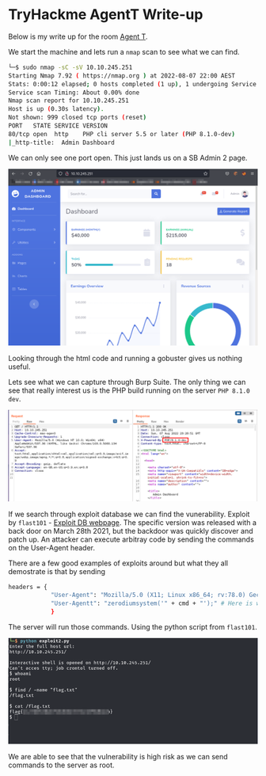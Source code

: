 
# TryHackme AgentT Write-up

Below is my write up for the room [Agent T](https://tryhackme.com/room/agentt).

We start the machine and lets run a `nmap` scan to see what we can find.

```bash
└─$ sudo nmap -sC -sV 10.10.245.251
Starting Nmap 7.92 ( https://nmap.org ) at 2022-08-07 22:00 AEST
Stats: 0:00:12 elapsed; 0 hosts completed (1 up), 1 undergoing Service Scan
Service scan Timing: About 0.00% done
Nmap scan report for 10.10.245.251
Host is up (0.30s latency).
Not shown: 999 closed tcp ports (reset)
PORT   STATE SERVICE VERSION
80/tcp open  http    PHP cli server 5.5 or later (PHP 8.1.0-dev)
|_http-title:  Admin Dashboard

```
We can only see one port open. This just lands us on a SB Admin 2 page.

![SBAdminexample](/THM/Images/AgentT/AgentTdashboard.png)

Looking through the html code and running a gobuster gives us nothing useful.

Lets see what we can capture through Burp Suite. The only thing we can see that really interest us is the PHP build running on the server `PHP 8.1.0 dev`.


![BurpsuiteCapture](/THM/Images/AgentT/AgentTBurpsuiteCapture.png)

If we search through exploit database we can find the vunerability. Exploit by `flast101` - [Exploit DB webpage](https://www.exploit-db.com/exploits/49933). The specific version was released with a back door on March 28th 2021, but the backdoor was quickly discover and patch up. An attacker can execute arbitray code by sending the commands on the User-Agent header.

There are a few good examples of exploits around but what they all demostrate is that by sending 

```bash
headers = {
            "User-Agent": "Mozilla/5.0 (X11; Linux x86_64; rv:78.0) Gecko/20100101 Firefox/78.0",
            "User-Agentt": "zerodiumsystem('" + cmd + "');" # Here is where our commands will be sent
            }

```
The server will run those commands. Using the python script from `flast101`. 

![Flag](/THM/Images/AgentT/AgentTPythonRCE.png)

We are able to see that the vulnerability is high risk as we can send commands to the server as root. 